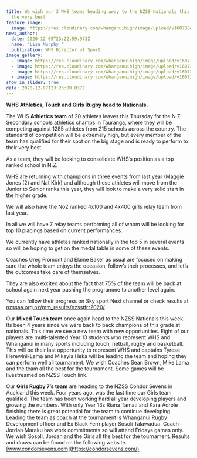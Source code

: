 ```yaml
---
title: We wish our 3 WHS teams heading away to the NZSS Nationals this weekend
  the very best
feature_image:
  image: https://res.cloudinary.com/whanganuihigh/image/upload/v1607384452/News/all_4_photos_for_NZSS_nationals_2020.jpg
news_author:
  date: 2020-12-09T23:22:59.973Z
  name: "Lisa Murphy "
  publication: WHS Director of Sport
image_gallery:
  - image: https://res.cloudinary.com/whanganuihigh/image/upload/v1607383838/News/129618367_1755770367905395_2481087473294861085_o.jpg
  - image: https://res.cloudinary.com/whanganuihigh/image/upload/v1607383811/News/130006162_1755770401238725_6011301079323277049_o.jpg
  - image: https://res.cloudinary.com/whanganuihigh/image/upload/v1607383824/News/129484329_1755770361238729_1075807762324586682_o.jpg
  - image: https://res.cloudinary.com/whanganuihigh/image/upload/v1607383851/News/130697661_1755770417905390_7091768156972209734_o.jpg
show_in_slider: true
date: 2020-12-07T23:23:00.037Z
---
```

**WHS Athletics, Touch and Girls Rugby head to Nationals.**

The WHS **Athletics team** of 20 athletes leaves this Thursday for the N.Z Secondary schools athletics champs in Tauranga, where they will be competing against 1285 athletes from 215 schools across the country. The standard of competition will be extremely high, but every member of the team has qualified for their spot on the big stage and is ready to perform to their very best.

As a team, they will be looking to consolidate WHS’s position as a top ranked school in N.Z.

WHS are returning with champions in three events from last year (Maggie Jones (2) and Nat Kirk) and although these athletes will move from the Junior to Senior ranks this year, they will look to make a very solid start in the higher grade.

We will also have the No2 ranked 4x100 and 4x400 girls relay team from last year.

In all we will have 7 relay teams performing all of whom will be looking for top 10 placings based on current performances.

We currently have athletes ranked nationally in the top 5 in several events so will be hoping to get on the medal table in some of these events.

Coaches Greg Fromont and Elaine Baker as usual are focused on making sure the whole team enjoys the occasion, follow’s their processes, and let’s the outcomes take care of themselves.

They are also excited about the fact that 75% of the team will be back at school again next year pushing the programme to another level again.

You can follow their progress on Sky sport Next channel or check results at [nzssaa.org.nz/mm_results/nzsstfrr2020/](https://nzssaa.org.nz/mm_results/nzsstfrr2020/)

Our **Mixed Touch team** once again head to the NZSS Nationals this week. Its been 4 years since we were back to back champions of this grade at nationals. This time we see a new team with new opportunities. Eight of our players are multi-talented Year 13 students who represent WHS and Whanganui in many sports including touch, netball, rugby and basketball. This will be their last opportunity to represent WHS and captains Tyrese Herewini-Lama and Mikayla Heka will be leading the team and hoping they can perform well all tournament. We wish Coaches Sean Brown, Mike Lama and the team all the best for the tournament. Some games will be livestreamed on NZSS Touch link.

Our **Girls Rugby 7’s team** are heading to the NZSS Condor Sevens in Auckland this week. Four years ago, was the last time our Girls team qualified. The team has been working hard all year developing players and growing the numbers. With only Year 13s Riana Tamati and Kara Adrole finishing there is great potential for the team to continue developing. Leading the team as coach at the tournament is Whanganui Rugby Development officer and Ex Black Fern player Sosoli Talawadua. Coach Jordan Maraku has work commitments so will attend Fridays games only. We wish Sosoli, Jordan and the Girls all the best for the tournament. Results and draws can be found on the following website. [www.condorsevens.com](https://condorsevens.com/)